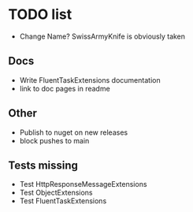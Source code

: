 

# TODO list
- Change Name? SwissArmyKnife is obviously taken

## Docs
- Write FluentTaskExtensions documentation
- link to doc pages in readme

## Other
- Publish to nuget on new releases
- block pushes to main


## Tests missing
- Test HttpResponseMessageExtensions
- Test ObjectExtensions
- Test FluentTaskExtensions
